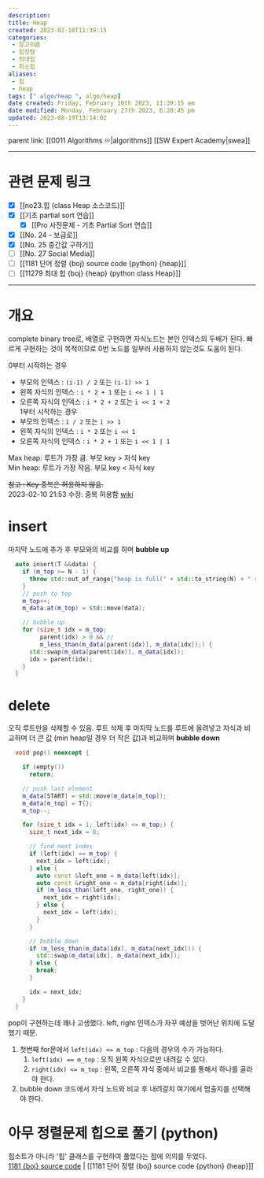 ```yaml
---
description:
title: Heap
created: 2023-02-10T11:39:15
categories: 
 - 알고리즘
 - 힙정렬
 - 최대힙
 - 최소힙
aliases: 
 - 힙
 - heap
tags: [" algo/heap ", algo/heap]
date created: Friday, February 10th 2023, 11:39:15 am
date modified: Monday, February 27th 2023, 6:20:45 pm
updated: 2023-08-19T13:14:02
---
```

parent link: [[0011 Algorithms ♾️|algorithms]] [[SW Expert Academy|swea]]

---

# 관련 문제 링크

- [x] [[no23.힙 (class Heap 소스코드)]]
- [x] [[기초 partial sort 연습]]
	- [x] [[Pro 사전문제 - 기초 Partial Sort 연습]]
- [x] [[No. 24 - 보급로]]
- [x] [[No. 25 중간값 구하기]]
- [ ] [[No. 27 Social Media]]
- [ ] [[1181 단어 정렬 {boj} source code {python} {heap}]]
- [ ] [[11279 최대 힙 {boj} {heap} {python class Heap}]]

___

# 개요

complete binary tree로, 배열로 구현하면 자식노드는 본인 인덱스의 두배가 된다. 빠르게 구현하는 것이 목적이므로 0번 노드를 일부러 사용하지 않는것도 도움이 된다. 

0부터 시작하는 경우
- 부모의 인덱스 : `(i-1) / 2`  또는 `(i-1) >> 1`
- 왼쪽 자식의 인덱스 : `i * 2 + 1`  또는 `i << 1 | 1`
- 오른쪽 자식의 인덱스 : `i * 2 + 2`  또는 `i << 1 + 2`  
1부터 시작하는 경우
- 부모의 인덱스 : `i / 2` 또는 `i >> 1`
- 왼쪽 자식의 인덱스 : `i * 2` 또는 `i << 1`
- 오른쪽 자식의 인덱스 : `i * 2 + 1`  또는 `i << 1 | 1`

Max heap: 루트가 가장 큼. 부모 key > 자식 key  
Min heap: 루트가 가장 작음. 부모 key < 자식 key

~~참고 : Key 중복은 허용하지 않음.~~  
2023-02-10 21:53 수정: 중복 허용함 [wiki](https://en.wikipedia.org/wiki/Heap_%28data_structure%29)

# insert

마지막 노드에 추가 후 부모와의 비교를 하며 **bubble up**

```cpp
  auto insert(T &&data) {
    if (m_top >= N - 1) {
      throw std::out_of_range{"heap is full(" + std::to_string(N) + " size)"};
    }
    // push to top
    m_top++;
    m_data.at(m_top) = std::move(data);

    // bubble up
    for (size_t idx = m_top;
         parent(idx) > 0 && //
         m_less_than(m_data[parent(idx)], m_data[idx]);) {
      std::swap(m_data[parent(idx)], m_data[idx]);
      idx = parent(idx);
    }
  }

```

# delete

오직 루트만을 삭제할 수 있음. 루트 삭제 후 마지막 노드를 루트에 올려넣고 자식과 비교하며 더 큰 값 (min heap일 경우 더 작은 값)과 비교하며 **bubble down**

```cpp
  void pop() noexcept {

    if (empty())
      return;

    // push last element
    m_data[START] = std::move(m_data[m_top]);
    m_data[m_top] = T{};
    m_top--;

    for (size_t idx = 1; left(idx) <= m_top;) {
      size_t next_idx = 0;

      // find next index
      if (left(idx) == m_top) {
        next_idx = left(idx);
      } else {
        auto const &left_one = m_data[left(idx)];
        auto const &right_one = m_data[right(idx)];
        if (m_less_than(left_one, right_one)) {
          next_idx = right(idx);
        } else {
          next_idx = left(idx);
        }
      }

      // bubble down
      if (m_less_than(m_data[idx], m_data[next_idx])) {
        std::swap(m_data[idx], m_data[next_idx]);
      } else {
        break;
      }

      idx = next_idx;
    }
  }

```

pop이 구현하는데 꽤나 고생했다. left, right 인덱스가 자꾸 예상을 벗어난 위치에 도달했기 때문. 
1. 첫번째 for문에서 `left(idx) <= m_top` : 다음의 경우의 수가 가능하다.
	1. `left(idx) == m_top` : 오직 왼쪽 자식으로만 내려갈 수 있다.
	2. `right(idx) <= m_top` : 왼쪽, 오른쪽 자식 중에서 비교를 통해서 하나를 골라야 한다.
2. bubble down 코드에서 자식 노드와 비교 후 내려갈지 여기에서 멈출지를 선택해야 한다.

# 아무 정렬문제 힙으로 풀기 (python)

힙소트가 아니라 '힙' 클래스를 구현하여 풀었다는 점에 의의를 두었다.  
[1181 {boj} source code](https://www.acmicpc.net/source/65079282) | [[1181 단어 정렬 {boj} source code {python} {heap}]]
